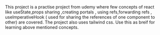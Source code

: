 This project is a practise project from udemy where few concepts of react like useState,props sharing ,creating portals , using refs,forwarding refs ,
useImperativeHook ( used for sharing the references of one component to other) are covered.
The project also uses tailwind css.
Use this as breif for learning above mentioned concepts.
